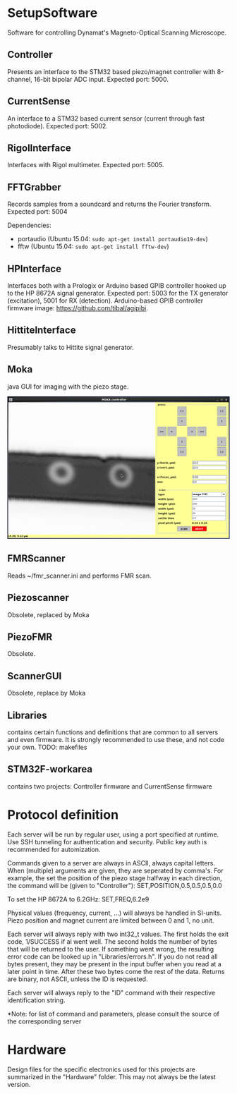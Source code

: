 # SetupSoftware

Software for controlling Dynamat's Magneto-Optical Scanning Microscope.

## Controller
Presents an interface to the STM32 based piezo/magnet controller with 8-channel, 16-bit bipolar ADC input.
Expected port: 5000.


## CurrentSense
An interface to a STM32 based current sensor (current through fast photodiode). 
Expected port: 5002.

## RigolInterface
Interfaces with Rigol multimeter. Expected port: 5005.

## FFTGrabber
Records samples from a soundcard and returns the Fourier transform. Expected port: 5004

Dependencies: 
  * portaudio (Ubuntu 15.04: ``sudo apt-get install portaudio19-dev``)
  * fftw (Ubuntu 15.04: ``sudo apt-get install fftw-dev``)



## HPInterface
Interfaces both with a Prologix or Arduino based GPIB controller hooked up to the HP 8672A signal generator.
Expected port: 5003 for the TX generator (excitation), 5001 for RX (detection).
Arduino-based GPIB controller firmware image: https://github.com/tibal/agipibi.

## HittiteInterface
Presumably talks to Hittite signal generator.

## Moka
java GUI for imaging with the piezo stage.

![fig](Moka/screenshot.png)

## FMRScanner
Reads ~/fmr_scanner.ini and performs FMR scan.

## Piezoscanner
Obsolete, replaced by Moka

## PiezoFMR
Obsolete.

## ScannerGUI
Obsolete, replace by Moka



## Libraries
contains certain functions and definitions that are common to all servers and even firmware. It is strongly recommended to use these, and not code your own.
TODO: makefiles

## STM32F-workarea
contains two projects: Controller firmware and CurrentSense firmware

# Protocol definition
Each server will be run by regular user, using a port specified at runtime. Use SSH tunneling for authentication and
security. Public key auth is recommended for automization.

Commands given to a server are always in ASCII, always capital letters. When (multiple) arguments are given, they are seperated by comma's.
For example, the set the position of the piezo stage halfway in each direction, the command will be (given to "Controller"):
SET,POSITION,0.5,0.5,0.5,0.0

To set the HP 8672A to 6.2GHz:
SET,FREQ,6.2e9

Physical values (frequency, current, ...) will always be handled in SI-units. Piezo position and magnet current are limited
between 0 and 1, no unit.

Each server will always reply with two int32_t values. The first holds the exit code, 1/SUCCESS if al went well. The second holds the number of bytes that will 
be returned to the user. If something went wrong, the resulting error code can be looked up in "Libraries/errors.h".
If you do not read all bytes present, they may be present in the input buffer when you read at a later point in time. After
these two bytes come the rest of the data. Returns are binary, not ASCII, unless the ID is requested.

Each server will always reply to the "ID" command with their respective identification string.

*Note: for list of command and parameters, please consult the source of the corresponding server

# Hardware

Design files for the specific electronics used for this projects are summarized in the "Hardware" folder. This may not
always be the latest version.
